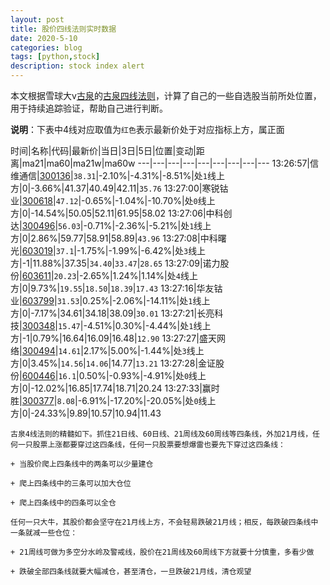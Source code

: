 ```yaml
---
layout: post
title: 股价四线法则实时数据
date: 2020-5-10
categories: blog
tags: [python,stock]
description: stock index alert
---
```



本文根据雪球大v[古泉](https://xueqiu.com/u/7148646888)的[古泉四线法则](https://xueqiu.com/7148646888/130498192)，计算了自己的一些自选股当前所处位置，用于持续追踪验证，帮助自己进行判断。

**说明**：下表中4线对应取值为`红色`表示最新价处于对应指标上方，属正面

时间|名称|代码|最新价|当日|3日|5日|位置|变动|距离|ma21|ma60|ma21w|ma60w
---|---|---|---|---|---|---|---|---
13:26:57|信维通信|[300136](https://xueqiu.com/S/SZ300136)|`38.31`|-2.10%|-4.31%|-8.51%|处`1`线上方|0|-3.66%|41.37|40.49|42.11|`35.76`
13:27:00|寒锐钴业|[300618](https://xueqiu.com/S/SZ300618)|`47.12`|-0.65%|-1.04%|-10.70%|处`0`线上方|0|-14.54%|50.05|52.11|61.95|58.02
13:27:06|中科创达|[300496](https://xueqiu.com/S/SZ300496)|`56.03`|-0.71%|-2.36%|-5.21%|处`1`线上方|0|2.86%|59.77|58.91|58.89|`43.96`
13:27:08|中科曙光|[603019](https://xueqiu.com/S/SH603019)|`37.1`|-1.75%|-1.99%|-6.42%|处`3`线上方|-1|11.88%|37.35|`34.40`|`33.47`|`28.65`
13:27:09|诺力股份|[603611](https://xueqiu.com/S/SH603611)|`20.23`|-2.65%|1.24%|1.14%|处`4`线上方|0|9.73%|`19.55`|`18.50`|`18.39`|`17.43`
13:27:16|华友钴业|[603799](https://xueqiu.com/S/SH603799)|`31.53`|0.25%|-2.06%|-14.11%|处`1`线上方|0|-7.17%|34.61|34.18|38.09|`30.01`
13:27:21|长亮科技|[300348](https://xueqiu.com/S/SZ300348)|`15.47`|-4.51%|0.30%|-4.44%|处`1`线上方|-1|0.79%|16.64|16.09|16.48|`12.90`
13:27:27|盛天网络|[300494](https://xueqiu.com/S/SZ300494)|`14.61`|2.17%|5.00%|-1.44%|处`3`线上方|0|3.45%|`14.56`|`14.06`|14.77|`13.21`
13:27:28|金证股份|[600446](https://xueqiu.com/S/SH600446)|`16.1`|0.50%|-0.93%|-4.91%|处`0`线上方|0|-12.02%|16.85|17.74|18.71|20.24
13:27:33|赢时胜|[300377](https://xueqiu.com/S/SZ300377)|`8.08`|-6.91%|-17.20%|-20.05%|处`0`线上方|0|-24.33%|9.89|10.57|10.94|11.43

```
古泉4线法则的精髓如下。抓住21日线、60日线、21周线及60周线等四条线，外加21月线，任何一只股票上涨都要穿过这四条线，任何一只股票要想爆雷也要先下穿过这四条线：

+ 当股价爬上四条线中的两条可以少量建仓

+ 爬上四条线中的三条可以加大仓位

+ 爬上四条线中的四条可以全仓

任何一只大牛，其股价都会坚守在21月线上方，不会轻易跌破21月线；相反，每跌破四条线中一条就减一些仓位：

+ 21周线可做为多空分水岭及警戒线，股价在21周线及60周线下方就要十分慎重，多看少做

+ 跌破全部四条线就要大幅减仓，甚至清仓，一旦跌破21月线，清仓观望
```